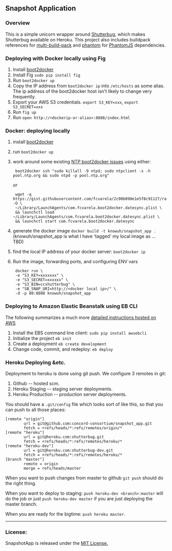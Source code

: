 ## Snapshot Application

### Overview

This is a simple unicorn wrapper around [Shutterbug](https://github.com/concord-consortium/shutterbug), which makes Shutterbug available on Heroku.  This project also includes buildpack references for [multi-build-pack](https://github.com/ddollar/heroku-buildpack-multi.git) and [phantom](https://github.com/stomita/heroku-buildpack-phantomjs) for [PhantomJS](http://phantomjs.org/) dependencies.

### Deploying with Docker locally using Fig ###

1. Install [boot2docker](https://github.com/boot2docker/osx-installer/releases)
2. Install Fig `sudo pip install fig`
3. Run `boot2docker up`
4. Copy the IP address from `boot2docker ip` into `/etc/hosts` as some alias.  The ip address of the boot2docker host isn't likely to change very frequently.
5. Export your AWS S3 credentials. `export S3_KEY=xxx`, `export S3_SECRET=xxx`
6. Run `fig up`
7. Run `open http://<dockerip-or-alias>:8888/index.html` 

### Docker: deploying locally ###

1. install [boot2docker](https://github.com/boot2docker/osx-installer/releases)
2. run `boot2docker up`
2. work around some existing [NTP boot2docker issues](https://github.com/boot2docker/boot2docker/issues/290) using either:
     
        boot2docker ssh "sudo killall -9 ntpd; sudo ntpclient -s -h pool.ntp.org && sudo ntpd -p pool.ntp.org"

     *or*

        wget -q https://gist.githubusercontent.com/fcvarela/2c90b090e1e5f8c91127/raw/1e63833d4ec7edea98298204a0c26f79ead3db8e/com.fcvarela.boot2docker.datesync.plist -O \
        ~/Library/LaunchAgents/com.fcvarela.boot2docker.datesync.plist \
        && launchctl load ~/Library/LaunchAgents/com.fcvarela.boot2docker.datesync.plist \
        && launchctl start com.fcvarela.boot2docker.datesync

3. generate the docker image `docker build -t knowuh/snapshot_app .` (knowuh/snapshot_app is what I have 'tagged' my local image as … TBD)
4. find the local IP address of your docker server: `boot2docker ip`
4. Run the image, forwarding ports, and configuring ENV vars

        docker run \
        -e "S3_KEY=xxxxxxx" \
        -e "S3_SECRET=xxxxxx" \
        -e "S3_BIN=ccshutterbug" \
        -e "SB_SNAP_URI=http://<docker local ip>/" \
        -d -p 80:8888 knowuh/snapshot_app


### Deploying to Amazon Elastic Beanstalk using EB CLI ###

The following summarizes a much more [detailed instructions hosted on AWS](https://docs.aws.amazon.com/elasticbeanstalk/latest/dg/eb-cli3-getting-set-up.html)

1. Install the EBS command line client: `sudo pip install awsebcli`
2. Initialize the project `eb init`
3. Create a deployment `eb create development`
4. Change code, commit, and redeploy: `eb deploy`


### Heroku Deploying &etc.

Deployment to heroku is done using git push.  We configure 3 remotes in git:

1. Github -- hosted scm.
1. Heroku Staging  -- staging server deployments.
1. Heroku Production -- production server deployments.

You should have a `.git/config` file which looks sort of like this, so that you can push to all those places:

    [remote "origin"]
            url = git@github.com:concord-consortium/snapshot_app.git
            fetch = +refs/heads/*:refs/remotes/origin/*
    [remote "heroku"]
            url = git@heroku.com:shutterbug.git
            fetch = +refs/heads/*:refs/remotes/heroku/*
    [remote "heroku-dev"]
            url = git@heroku.com:shutterbug-dev.git
            fetch = +refs/heads/*:refs/remotes/heroku/*
    [branch "master"]
            remote = origin
            merge = refs/heads/master

When you want to push changes from master to github `git push` should do the right thing.

When you want to deploy to staging: `push heroku-dev <branch>:master` will do the job 
or just `push heroku-dev master` if you are just deploying the master branch.

When you are ready for the bigtime: `push heroku master`.

----

### License: ###

SnapshotApp is released under the [MIT License.](LICENSE.md)